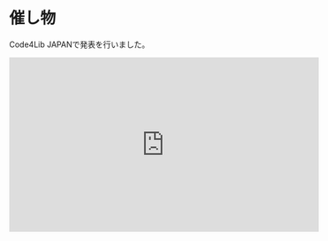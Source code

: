 # 催し物

<p>Code4Lib JAPANで発表を行いました。</p>

<iframe width="560" height="315" src="https://www.youtube.com/embed/augiXmmDYoE" title="YouTube video player" frameborder="0" allow="accelerometer; autoplay; clipboard-write; encrypted-media; gyroscope; picture-in-picture" allowfullscreen></iframe>
